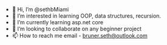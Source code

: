 - 👋 Hi, I’m @sethbMiami
- 👀 I’m interested in learning OOP, data structures, recursion.
- 🌱 I’m currently learning asp.net core
- 💞️ I’m looking to collaborate on any beginner project
- 📫 How to reach me email - bruner.seth@outlook.com

<!---
sethbMiami/sethbMiami is a ✨ special ✨ repository because its `README.md` (this file) appears on your GitHub profile.
You can click the Preview link to take a look at your changes.
--->
